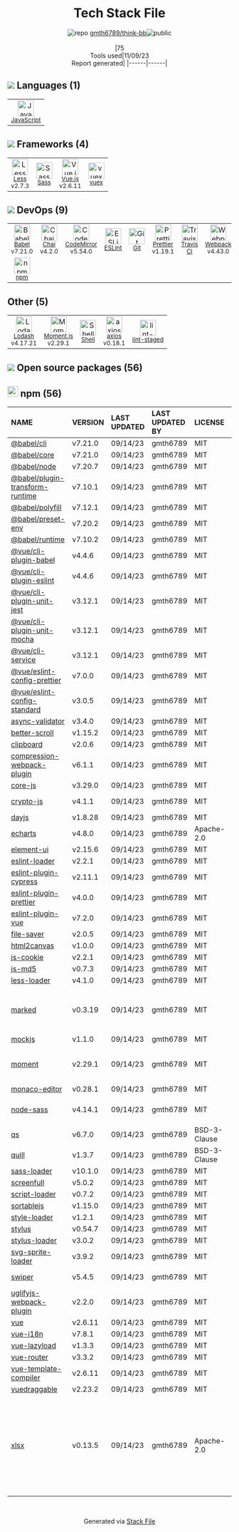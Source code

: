 <!--
--- Readme.md Snippet without images Start ---
## Tech Stack
gmth6789/think-bb is built on the following main stack:
- [Less](http://lesscss.org/) – CSS Pre-processors / Extensions
- [Sass](http://sass-lang.com/) – CSS Pre-processors / Extensions
- [JavaScript](https://developer.mozilla.org/en-US/docs/Web/JavaScript) – Languages
- [Webpack](http://webpack.js.org) – JS Build Tools / JS Task Runners
- [Chai](http://chaijs.com/) – Javascript Testing Framework
- [Lodash](https://lodash.com) – Javascript Utilities & Libraries
- [CodeMirror](http://codemirror.net/) – Text Editor
- [Babel](http://babeljs.io/) – JavaScript Compilers
- [ESLint](http://eslint.org/) – Code Review
- [Moment.js](http://momentjs.com/) – Javascript Utilities & Libraries
- [Vue.js](http://vuejs.org/) – Javascript UI Libraries
- [Shell](https://en.wikipedia.org/wiki/Shell_script) – Shells
- [axios](https://github.com/mzabriskie/axios) – Javascript Utilities & Libraries
- [vuex](https://vuex.vuejs.org) – State Management Library
- [Prettier](https://prettier.io/) – Code Review
- [Travis CI](http://travis-ci.com/) – Continuous Integration

Full tech stack [here](/techstack.md)
--- Readme.md Snippet without images End ---

--- Readme.md Snippet with images Start ---
## Tech Stack
gmth6789/think-bb is built on the following main stack:
- <img width='25' height='25' src='https://img.stackshare.io/service/1170/default_957cbc0168b4d37265e264469c888f776e57f42c.png' alt='Less'/> [Less](http://lesscss.org/) – CSS Pre-processors / Extensions
- <img width='25' height='25' src='https://img.stackshare.io/service/1171/jCR2zNJV.png' alt='Sass'/> [Sass](http://sass-lang.com/) – CSS Pre-processors / Extensions
- <img width='25' height='25' src='https://img.stackshare.io/service/1209/javascript.jpeg' alt='JavaScript'/> [JavaScript](https://developer.mozilla.org/en-US/docs/Web/JavaScript) – Languages
- <img width='25' height='25' src='https://img.stackshare.io/service/1682/IMG_4636.PNG' alt='Webpack'/> [Webpack](http://webpack.js.org) – JS Build Tools / JS Task Runners
- <img width='25' height='25' src='https://img.stackshare.io/service/1725/chai.png' alt='Chai'/> [Chai](http://chaijs.com/) – Javascript Testing Framework
- <img width='25' height='25' src='https://img.stackshare.io/service/2438/lodash.png' alt='Lodash'/> [Lodash](https://lodash.com) – Javascript Utilities & Libraries
- <img width='25' height='25' src='https://img.stackshare.io/service/2490/E_fCaAi6.png' alt='CodeMirror'/> [CodeMirror](http://codemirror.net/) – Text Editor
- <img width='25' height='25' src='https://img.stackshare.io/service/2739/-1wfGjNw.png' alt='Babel'/> [Babel](http://babeljs.io/) – JavaScript Compilers
- <img width='25' height='25' src='https://img.stackshare.io/service/3337/Q4L7Jncy.jpg' alt='ESLint'/> [ESLint](http://eslint.org/) – Code Review
- <img width='25' height='25' src='https://img.stackshare.io/service/3643/Xrtdc94q_400x400.png' alt='Moment.js'/> [Moment.js](http://momentjs.com/) – Javascript Utilities & Libraries
- <img width='25' height='25' src='https://img.stackshare.io/service/3837/paeckCWC.png' alt='Vue.js'/> [Vue.js](http://vuejs.org/) – Javascript UI Libraries
- <img width='25' height='25' src='https://img.stackshare.io/service/4631/default_c2062d40130562bdc836c13dbca02d318205a962.png' alt='Shell'/> [Shell](https://en.wikipedia.org/wiki/Shell_script) – Shells
- <img width='25' height='25' src='https://img.stackshare.io/no-img-open-source.png' alt='axios'/> [axios](https://github.com/mzabriskie/axios) – Javascript Utilities & Libraries
- <img width='25' height='25' src='https://img.stackshare.io/service/6705/6128107.png' alt='vuex'/> [vuex](https://vuex.vuejs.org) – State Management Library
- <img width='25' height='25' src='https://img.stackshare.io/service/7035/default_66f265943abed56bcdbfca1c866a4261b1fbb063.jpg' alt='Prettier'/> [Prettier](https://prettier.io/) – Code Review
- <img width='25' height='25' src='https://img.stackshare.io/service/460/Lu6cGu0z_400x400.png' alt='Travis CI'/> [Travis CI](http://travis-ci.com/) – Continuous Integration

Full tech stack [here](/techstack.md)
--- Readme.md Snippet with images End ---
-->
<div align="center">

# Tech Stack File
![](https://img.stackshare.io/repo.svg "repo") [gmth6789/think-bb](https://github.com/gmth6789/think-bb)![](https://img.stackshare.io/public_badge.svg "public")
<br/><br/>
|75<br/>Tools used|11/09/23 <br/>Report generated|
|------|------|
</div>

## <img src='https://img.stackshare.io/languages.svg'/> Languages (1)
<table><tr>
  <td align='center'>
  <img width='36' height='36' src='https://img.stackshare.io/service/1209/javascript.jpeg' alt='JavaScript'>
  <br>
  <sub><a href="https://developer.mozilla.org/en-US/docs/Web/JavaScript">JavaScript</a></sub>
  <br>
  <sub></sub>
</td>

</tr>
</table>

## <img src='https://img.stackshare.io/frameworks.svg'/> Frameworks (4)
<table><tr>
  <td align='center'>
  <img width='36' height='36' src='https://img.stackshare.io/service/1170/default_957cbc0168b4d37265e264469c888f776e57f42c.png' alt='Less'>
  <br>
  <sub><a href="http://lesscss.org/">Less</a></sub>
  <br>
  <sub>v2.7.3</sub>
</td>

<td align='center'>
  <img width='36' height='36' src='https://img.stackshare.io/service/1171/jCR2zNJV.png' alt='Sass'>
  <br>
  <sub><a href="http://sass-lang.com/">Sass</a></sub>
  <br>
  <sub></sub>
</td>

<td align='center'>
  <img width='36' height='36' src='https://img.stackshare.io/service/3837/paeckCWC.png' alt='Vue.js'>
  <br>
  <sub><a href="http://vuejs.org/">Vue.js</a></sub>
  <br>
  <sub>v2.6.11</sub>
</td>

<td align='center'>
  <img width='36' height='36' src='https://img.stackshare.io/service/6705/6128107.png' alt='vuex'>
  <br>
  <sub><a href="https://vuex.vuejs.org">vuex</a></sub>
  <br>
  <sub></sub>
</td>

</tr>
</table>

## <img src='https://img.stackshare.io/devops.svg'/> DevOps (9)
<table><tr>
  <td align='center'>
  <img width='36' height='36' src='https://img.stackshare.io/service/2739/-1wfGjNw.png' alt='Babel'>
  <br>
  <sub><a href="http://babeljs.io/">Babel</a></sub>
  <br>
  <sub>v7.21.0</sub>
</td>

<td align='center'>
  <img width='36' height='36' src='https://img.stackshare.io/service/1725/chai.png' alt='Chai'>
  <br>
  <sub><a href="http://chaijs.com/">Chai</a></sub>
  <br>
  <sub>v4.2.0</sub>
</td>

<td align='center'>
  <img width='36' height='36' src='https://img.stackshare.io/service/2490/E_fCaAi6.png' alt='CodeMirror'>
  <br>
  <sub><a href="http://codemirror.net/">CodeMirror</a></sub>
  <br>
  <sub>v5.54.0</sub>
</td>

<td align='center'>
  <img width='36' height='36' src='https://img.stackshare.io/service/3337/Q4L7Jncy.jpg' alt='ESLint'>
  <br>
  <sub><a href="http://eslint.org/">ESLint</a></sub>
  <br>
  <sub></sub>
</td>

<td align='center'>
  <img width='36' height='36' src='https://img.stackshare.io/service/1046/git.png' alt='Git'>
  <br>
  <sub><a href="http://git-scm.com/">Git</a></sub>
  <br>
  <sub></sub>
</td>

<td align='center'>
  <img width='36' height='36' src='https://img.stackshare.io/service/7035/default_66f265943abed56bcdbfca1c866a4261b1fbb063.jpg' alt='Prettier'>
  <br>
  <sub><a href="https://prettier.io/">Prettier</a></sub>
  <br>
  <sub>v1.19.1</sub>
</td>

<td align='center'>
  <img width='36' height='36' src='https://img.stackshare.io/service/460/Lu6cGu0z_400x400.png' alt='Travis CI'>
  <br>
  <sub><a href="http://travis-ci.com/">Travis CI</a></sub>
  <br>
  <sub></sub>
</td>

<td align='center'>
  <img width='36' height='36' src='https://img.stackshare.io/service/1682/IMG_4636.PNG' alt='Webpack'>
  <br>
  <sub><a href="http://webpack.js.org">Webpack</a></sub>
  <br>
  <sub>v4.43.0</sub>
</td>

</tr>
<tr>
  <td align='center'>
  <img width='36' height='36' src='https://img.stackshare.io/service/1120/lejvzrnlpb308aftn31u.png' alt='npm'>
  <br>
  <sub><a href="https://www.npmjs.com/">npm</a></sub>
  <br>
  <sub></sub>
</td>

</tr>
</table>

## Other (5)
<table><tr>
  <td align='center'>
  <img width='36' height='36' src='https://img.stackshare.io/service/2438/lodash.png' alt='Lodash'>
  <br>
  <sub><a href="https://lodash.com">Lodash</a></sub>
  <br>
  <sub>v4.17.21</sub>
</td>

<td align='center'>
  <img width='36' height='36' src='https://img.stackshare.io/service/3643/Xrtdc94q_400x400.png' alt='Moment.js'>
  <br>
  <sub><a href="http://momentjs.com/">Moment.js</a></sub>
  <br>
  <sub>v2.29.1</sub>
</td>

<td align='center'>
  <img width='36' height='36' src='https://img.stackshare.io/service/4631/default_c2062d40130562bdc836c13dbca02d318205a962.png' alt='Shell'>
  <br>
  <sub><a href="https://en.wikipedia.org/wiki/Shell_script">Shell</a></sub>
  <br>
  <sub></sub>
</td>

<td align='center'>
  <img width='36' height='36' src='https://img.stackshare.io/no-img-open-source.png' alt='axios'>
  <br>
  <sub><a href="https://github.com/mzabriskie/axios">axios</a></sub>
  <br>
  <sub>v0.18.1</sub>
</td>

<td align='center'>
  <img width='36' height='36' src='https://img.stackshare.io/service/10577/11071.jpeg' alt='lint-staged'>
  <br>
  <sub><a href="https://github.com/okonet/lint-staged">lint-staged</a></sub>
  <br>
  <sub></sub>
</td>

</tr>
</table>


## <img src='https://img.stackshare.io/group.svg' /> Open source packages (56)</h2>

## <img width='24' height='24' src='https://img.stackshare.io/service/1120/lejvzrnlpb308aftn31u.png'/> npm (56)

|NAME|VERSION|LAST UPDATED|LAST UPDATED BY|LICENSE|VULNERABILITIES|
|:------|:------|:------|:------|:------|:------|
|[@babel/cli](https://www.npmjs.com/@babel/cli)|v7.21.0|09/14/23|gmth6789 |MIT|N/A|
|[@babel/core](https://www.npmjs.com/@babel/core)|v7.21.0|09/14/23|gmth6789 |MIT|N/A|
|[@babel/node](https://www.npmjs.com/@babel/node)|v7.20.7|09/14/23|gmth6789 |MIT|N/A|
|[@babel/plugin-transform-runtime](https://www.npmjs.com/@babel/plugin-transform-runtime)|v7.10.1|09/14/23|gmth6789 |MIT|N/A|
|[@babel/polyfill](https://www.npmjs.com/@babel/polyfill)|v7.12.1|09/14/23|gmth6789 |MIT|N/A|
|[@babel/preset-env](https://www.npmjs.com/@babel/preset-env)|v7.20.2|09/14/23|gmth6789 |MIT|N/A|
|[@babel/runtime](https://www.npmjs.com/@babel/runtime)|v7.10.2|09/14/23|gmth6789 |MIT|N/A|
|[@vue/cli-plugin-babel](https://www.npmjs.com/@vue/cli-plugin-babel)|v4.4.6|09/14/23|gmth6789 |MIT|N/A|
|[@vue/cli-plugin-eslint](https://www.npmjs.com/@vue/cli-plugin-eslint)|v4.4.6|09/14/23|gmth6789 |MIT|N/A|
|[@vue/cli-plugin-unit-jest](https://www.npmjs.com/@vue/cli-plugin-unit-jest)|v3.12.1|09/14/23|gmth6789 |MIT|N/A|
|[@vue/cli-plugin-unit-mocha](https://www.npmjs.com/@vue/cli-plugin-unit-mocha)|v3.12.1|09/14/23|gmth6789 |MIT|N/A|
|[@vue/cli-service](https://www.npmjs.com/@vue/cli-service)|v3.12.1|09/14/23|gmth6789 |MIT|N/A|
|[@vue/eslint-config-prettier](https://www.npmjs.com/@vue/eslint-config-prettier)|v7.0.0|09/14/23|gmth6789 |MIT|N/A|
|[@vue/eslint-config-standard](https://www.npmjs.com/@vue/eslint-config-standard)|v3.0.5|09/14/23|gmth6789 |MIT|N/A|
|[async-validator](https://www.npmjs.com/async-validator)|v3.4.0|09/14/23|gmth6789 |MIT|N/A|
|[better-scroll](https://www.npmjs.com/better-scroll)|v1.15.2|09/14/23|gmth6789 |MIT|N/A|
|[clipboard](https://www.npmjs.com/clipboard)|v2.0.6|09/14/23|gmth6789 |MIT|N/A|
|[compression-webpack-plugin](https://www.npmjs.com/compression-webpack-plugin)|v6.1.1|09/14/23|gmth6789 |MIT|N/A|
|[core-js](https://www.npmjs.com/core-js)|v3.29.0|09/14/23|gmth6789 |MIT|N/A|
|[crypto-js](https://www.npmjs.com/crypto-js)|v4.1.1|09/14/23|gmth6789 |MIT|[CVE-2023-46233](https://github.com/advisories/GHSA-xwcq-pm8m-c4vf) (Critical)|
|[dayjs](https://www.npmjs.com/dayjs)|v1.8.28|09/14/23|gmth6789 |MIT|N/A|
|[echarts](https://www.npmjs.com/echarts)|v4.8.0|09/14/23|gmth6789 |Apache-2.0|N/A|
|[element-ui](https://www.npmjs.com/element-ui)|v2.15.6|09/14/23|gmth6789 |MIT|N/A|
|[eslint-loader](https://www.npmjs.com/eslint-loader)|v2.2.1|09/14/23|gmth6789 |MIT|N/A|
|[eslint-plugin-cypress](https://www.npmjs.com/eslint-plugin-cypress)|v2.11.1|09/14/23|gmth6789 |MIT|N/A|
|[eslint-plugin-prettier](https://www.npmjs.com/eslint-plugin-prettier)|v4.0.0|09/14/23|gmth6789 |MIT|N/A|
|[eslint-plugin-vue](https://www.npmjs.com/eslint-plugin-vue)|v7.2.0|09/14/23|gmth6789 |MIT|N/A|
|[file-saver](https://www.npmjs.com/file-saver)|v2.0.5|09/14/23|gmth6789 |MIT|N/A|
|[html2canvas](https://www.npmjs.com/html2canvas)|v1.0.0|09/14/23|gmth6789 |MIT|N/A|
|[js-cookie](https://www.npmjs.com/js-cookie)|v2.2.1|09/14/23|gmth6789 |MIT|N/A|
|[js-md5](https://www.npmjs.com/js-md5)|v0.7.3|09/14/23|gmth6789 |MIT|N/A|
|[less-loader](https://www.npmjs.com/less-loader)|v4.1.0|09/14/23|gmth6789 |MIT|N/A|
|[marked](https://www.npmjs.com/marked)|v0.3.19|09/14/23|gmth6789 |MIT|[CVE-2022-21680](https://github.com/advisories/GHSA-rrrm-qjm4-v8hf) (High)<br/>[CVE-2022-21681](https://github.com/advisories/GHSA-5v2h-r2cx-5xgj) (High)<br/>[](https://github.com/advisories/GHSA-xf5p-87ch-gxw2) (Moderate)|
|[mockjs](https://www.npmjs.com/mockjs)|v1.1.0|09/14/23|gmth6789 |MIT|N/A|
|[moment](https://www.npmjs.com/moment)|v2.29.1|09/14/23|gmth6789 |MIT|[CVE-2022-24785](https://github.com/advisories/GHSA-8hfj-j24r-96c4) (High)<br/>[CVE-2022-31129](https://github.com/advisories/GHSA-wc69-rhjr-hc9g) (High)|
|[monaco-editor](https://www.npmjs.com/monaco-editor)|v0.28.1|09/14/23|gmth6789 |MIT|N/A|
|[node-sass](https://www.npmjs.com/node-sass)|v4.14.1|09/14/23|gmth6789 |MIT|[CVE-2020-24025](https://github.com/advisories/GHSA-r8f7-9pfq-mjmv) (Moderate)|
|[qs](https://www.npmjs.com/qs)|v6.7.0|09/14/23|gmth6789 |BSD-3-Clause|[CVE-2022-24999](https://github.com/advisories/GHSA-hrpp-h998-j3pp) (High)|
|[quill](https://www.npmjs.com/quill)|v1.3.7|09/14/23|gmth6789 |BSD-3-Clause|[CVE-2021-3163](https://github.com/advisories/GHSA-4943-9vgg-gr5r) (Moderate)|
|[sass-loader](https://www.npmjs.com/sass-loader)|v10.1.0|09/14/23|gmth6789 |MIT|N/A|
|[screenfull](https://www.npmjs.com/screenfull)|v5.0.2|09/14/23|gmth6789 |MIT|N/A|
|[script-loader](https://www.npmjs.com/script-loader)|v0.7.2|09/14/23|gmth6789 |MIT|N/A|
|[sortablejs](https://www.npmjs.com/sortablejs)|v1.15.0|09/14/23|gmth6789 |MIT|N/A|
|[style-loader](https://www.npmjs.com/style-loader)|v1.2.1|09/14/23|gmth6789 |MIT|N/A|
|[stylus](https://www.npmjs.com/stylus)|v0.54.7|09/14/23|gmth6789 |MIT|N/A|
|[stylus-loader](https://www.npmjs.com/stylus-loader)|v3.0.2|09/14/23|gmth6789 |MIT|N/A|
|[svg-sprite-loader](https://www.npmjs.com/svg-sprite-loader)|v3.9.2|09/14/23|gmth6789 |MIT|N/A|
|[swiper](https://www.npmjs.com/swiper)|v5.4.5|09/14/23|gmth6789 |MIT|[CVE-2021-23370](https://github.com/advisories/GHSA-p3hc-fv2j-rp68) (Critical)|
|[uglifyjs-webpack-plugin](https://www.npmjs.com/uglifyjs-webpack-plugin)|v2.2.0|09/14/23|gmth6789 |MIT|N/A|
|[vue](https://www.npmjs.com/vue)|v2.6.11|09/14/23|gmth6789 |MIT|N/A|
|[vue-i18n](https://www.npmjs.com/vue-i18n)|v7.8.1|09/14/23|gmth6789 |MIT|N/A|
|[vue-lazyload](https://www.npmjs.com/vue-lazyload)|v1.3.3|09/14/23|gmth6789 |MIT|N/A|
|[vue-router](https://www.npmjs.com/vue-router)|v3.3.2|09/14/23|gmth6789 |MIT|N/A|
|[vue-template-compiler](https://www.npmjs.com/vue-template-compiler)|v2.6.11|09/14/23|gmth6789 |MIT|N/A|
|[vuedraggable](https://www.npmjs.com/vuedraggable)|v2.23.2|09/14/23|gmth6789 |MIT|N/A|
|[xlsx](https://www.npmjs.com/xlsx)|v0.13.5|09/14/23|gmth6789 |Apache-2.0|[CVE-2023-30533](https://github.com/advisories/GHSA-4r6h-8v6p-xvw6) (High)<br/>[CVE-2021-32013](https://github.com/advisories/GHSA-8vcr-vxm8-293m) (Moderate)<br/>[CVE-2021-32012](https://github.com/advisories/GHSA-3x9f-74h4-2fqr) (Moderate)<br/>[CVE-2021-32014](https://github.com/advisories/GHSA-g973-978j-2c3p) (Moderate)|

<br/>
<div align='center'>

Generated via [Stack File](https://github.com/apps/stack-file)
